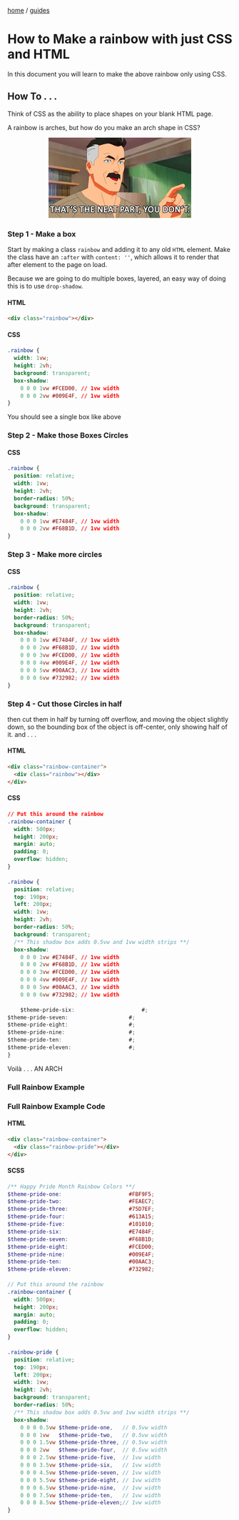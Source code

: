 <p><a href="/">home</a> / <a href="/guides">guides</a></p>
<div class="rainbow-retro"></div>

# How to Make a rainbow with just CSS and HTML


<p class="spacers"> </p>
<p class="spacers"> </p>
<div class="rainbow-container">
  <div class="guide-rainbow-pride"></div>
</div>
<p class="spacers"> </p>
<p class="spacers"> </p>

<p>In this document you will learn to make the above rainbow only using CSS. </p>

<p class="spacers"> </p>

## How To . . . 


<p>Think of CSS as the ability to place shapes on your blank HTML page. </p>


<p>A rainbow is arches, but how do you make an arch shape in CSS?</p>

<div align="center">
  <img src="/assets/media/images/guides/images/neatpartyoudont.jpg" />
</div>

<p class="spacers"> </p>

### Step 1 - Make a box

Start by making a class `rainbow` and adding it to any old `HTML` element. Make the class have an `:after` with `content: ''`, which allows it to render that after element to the page on load.

Because we are going to do multiple boxes, layered, an easy way of doing this is to use `drop-shadow`.

#### HTML

```html
<div class="rainbow"></div>
```

#### CSS

```css
.rainbow {
  width: 1vw;
  height: 2vh;
  background: transparent;
  box-shadow:
    0 0 0 1vw #FCED00, // 1vw width
    0 0 0 2vw #009E4F, // 1vw width
}
```
<p class="spacers"> </p>
<p class="spacers"> </p>
<div class="rainbow-container-flow">
  <div class="guide-rainbow-01"></div>
</div>
<p class="spacers"> </p>
<p class="spacers"> </p>

<p>You should see a single box like above</p>

### Step 2 - Make those Boxes Circles

#### CSS

```css
.rainbow {
  position: relative;
  width: 1vw;
  height: 2vh;
  border-radius: 50%;
  background: transparent;
  box-shadow:
    0 0 0 1vw #E7484F, // 1vw width
    0 0 0 2vw #F68B1D, // 1vw width
}
```

<p class="spacers"> </p>
<p class="spacers"> </p>
<div class="rainbow-container-flow">
  <div class="guide-rainbow-02"></div>
</div>
<p class="spacers"> </p>
<p class="spacers"> </p>

### Step 3 - Make more circles

#### CSS

```css
.rainbow {
  position: relative;
  width: 1vw;
  height: 2vh;
  border-radius: 50%;
  background: transparent;
  box-shadow:
    0 0 0 1vw #E7484F, // 1vw width
    0 0 0 2vw #F68B1D, // 1vw width
    0 0 0 3vw #FCED00, // 1vw width
    0 0 0 4vw #009E4F, // 1vw width
    0 0 0 5vw #00AAC3, // 1vw width
    0 0 0 6vw #732982; // 1vw width
}
```

<p class="spacers"> </p>
<p class="spacers"> </p>
<div class="rainbow-container-flow">
  <div class="guide-rainbow-03"></div>
</div>
<p class="spacers"> </p>
<p class="spacers"> </p>

<p class="spacers"> </p>

### Step 4 - Cut those Circles in half

<p>then cut them in half by turning off overflow, and moving the object slightly down, so the bounding box of the object is off-center, only showing half of it. and . . . </p>


#### HTML

```html
<div class="rainbow-container">
  <div class="rainbow"></div>
</div>
```


#### CSS

```css
// Put this around the rainbow
.rainbow-container {
  width: 500px;
  height: 200px;
  margin: auto;
  padding: 0;
  overflow: hidden;
}

.rainbow {
  position: relative;
  top: 190px;
  left: 200px;
  width: 1vw;
  height: 2vh;
  border-radius: 50%;
  background: transparent;
  /** This shadow box adds 0.5vw and 1vw width strips **/
  box-shadow:
    0 0 0 1vw #E7484F, // 1vw width
    0 0 0 2vw #F68B1D, // 1vw width
    0 0 0 3vw #FCED00, // 1vw width
    0 0 0 4vw #009E4F, // 1vw width
    0 0 0 5vw #00AAC3, // 1vw width
    0 0 0 6vw #732982; // 1vw width
    
    $theme-pride-six:                     #;
$theme-pride-seven:                   #;
$theme-pride-eight:                   #;
$theme-pride-nine:                    #;
$theme-pride-ten:                     #;
$theme-pride-eleven:                  #;
}
```
<p>Voilà . . . AN ARCH</p>

<div class="rainbow-container">
  <div class="guide-rainbow-04"></div>
</div>


<p class="spacers"> </p>

### Full Rainbow Example

<div class="rainbow-container">
  <div class="guide-rainbow-pride"></div>
</div>


<p class="spacers"> </p>

### Full Rainbow Example Code

#### HTML 

```html
<div class="rainbow-container">
  <div class="rainbow-pride"></div>
</div>
```

#### SCSS

```scss
/** Happy Pride Month Rainbow Colors **/
$theme-pride-one:                     #FBF9F5;
$theme-pride-two:                     #FEAEC7;
$theme-pride-three:                   #75D7EF;
$theme-pride-four:                    #613A15;
$theme-pride-five:                    #101010;
$theme-pride-six:                     #E7484F;
$theme-pride-seven:                   #F68B1D;
$theme-pride-eight:                   #FCED00;
$theme-pride-nine:                    #009E4F;
$theme-pride-ten:                     #00AAC3;
$theme-pride-eleven:                  #732982;

// Put this around the rainbow
.rainbow-container {
  width: 500px;
  height: 200px;
  margin: auto;
  padding: 0;
  overflow: hidden;
}

.rainbow-pride {
  position: relative;
  top: 190px;
  left: 200px;
  width: 1vw;
  height: 2vh;
  background: transparent;
  border-radius: 50%;
  /** This shadow box adds 0.5vw and 1vw width strips **/
  box-shadow:
    0 0 0 0.5vw $theme-pride-one,   // 0.5vw width
    0 0 0 1vw   $theme-pride-two,   // 0.5vw width
    0 0 0 1.5vw $theme-pride-three, // 0.5vw width
    0 0 0 2vw   $theme-pride-four,  // 0.5vw width
    0 0 0 2.5vw $theme-pride-five,  // 1vw width
    0 0 0 3.5vw $theme-pride-six,   // 1vw width
    0 0 0 4.5vw $theme-pride-seven, // 1vw width
    0 0 0 5.5vw $theme-pride-eight, // 1vw width
    0 0 0 6.5vw $theme-pride-nine,  // 1vw width
    0 0 0 7.5vw $theme-pride-ten,   // 1vw width
    0 0 0 8.5vw $theme-pride-eleven;// 1vw width
}
```
<p class="spacers"> </p>

